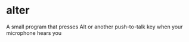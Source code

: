 alter
=====

A small program that presses Alt or another push-to-talk key when your microphone hears you
